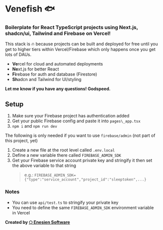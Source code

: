 # Venefish 🐟

### Boilerplate for React TypeScript projects using Next.js, shadcn/ui, Tailwind and Firebase on Vercel!

This stack is 🔥 because projects can be built and deployed for free until you get to higher tiers within Vercel/Firebase which only happens once you get lots of DAUs.

- **Ve**rcel for cloud and automated deployments
- **Ne**xt.js for better React
- **Fi**rebase for auth and database (Firestore)
- **Sh**adcn and Tailwind for UI/styling

**Let me know if you have any questions! Godspeed.**

## Setup

1. Make sure your Firebase project has authentication added
1. Get your public Firebase config and paste it into `pages\_app.tsx`
1. `npm i` and `npm run dev`

The following is only needed if you want to use `firebase/admin` (not part of this project, yet)

1. Create a new file at the root level called `.env.local`
1. Define a new variable there called `FIREBASE_ADMIN_SDK`
1. Get your Firebase service account private key and stringify it then set the above variable to that string
   > e.g.: `FIREBASE_ADMIN_SDK={"type":"service_account","project_id":"sleeptoken",...}`

### Notes

- You can use `api/test.ts` to stringify your private key
- You need to define the same `FIREBASE_ADMIN_SDK` environment variable in Vercel

**Created by [⬡ Enesien Software](https://enesien.com)**
